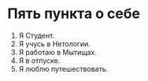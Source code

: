 # Пять пункта о себе

1. Я Студент.
2. Я учусь в Нетологии.
3. Я работаю в Мытищах. 
4. Я в отпуске.
5. Я люблю путешествовать.


